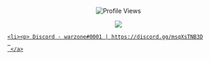 <p align="center"> <img src="https://komarev.com/ghpvc/?username=krzx1337" alt="Profile Views" /> </p>
<p align="center">
  <a href="http://discord.com">
    <img src="https://discord.c99.nl/widget/theme-1/808860677661523988.png"/>
    
    <li><p> Discord - warzone#0001 | https://discord.gg/msqXsTNB3D
     
     </a>
</p>
